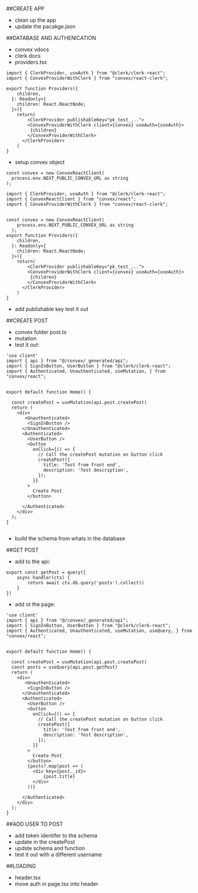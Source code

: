 

##CREATE APP
- clean up the app
- update the pacakge.json

##DATABASE AND AUTHENICATION
- convex vdocs
- clerk docs
- providers.tsx

```
import { ClerkProvider, useAuth } from "@clerk/clerk-react";
import { ConvexProviderWithClerk } from "convex/react-clerk";

export function Providers({
    children,
  }: Readonly<{
    children: React.ReactNode;
  }>){
    return(
        <ClerkProvider publishableKey="pk_test_...">
        <ConvexProviderWithClerk client={convex} useAuth={useAuth}>
         {children}
        </ConvexProviderWithClerk>
      </ClerkProvider>
    )
}
```

- setup convex object
```
const convex = new ConvexReactClient(
  process.env.NEXT_PUBLIC_CONVEX_URL as string
);

import { ClerkProvider, useAuth } from "@clerk/clerk-react";
import { ConvexReactClient } from "convex/react";
import { ConvexProviderWithClerk } from "convex/react-clerk";


const convex = new ConvexReactClient(
    process.env.NEXT_PUBLIC_CONVEX_URL as string
  );
export function Providers({
    children,
  }: Readonly<{
    children: React.ReactNode;
  }>){
    return(
        <ClerkProvider publishableKey="pk_test_...">
        <ConvexProviderWithClerk client={convex} useAuth={useAuth}>
         {children}
        </ConvexProviderWithClerk>
      </ClerkProvider>
    )
}
```
- add publishable key test it out

##CREATE POST
- convex folder post.ts
- mutation
- test it out:

```
'use client'
import { api } from "@/convex/_generated/api";
import { SignInButton, UserButton } from "@clerk/clerk-react";
import { Authenticated, Unauthenticated, useMutation, } from "convex/react";


export default function Home() {

  const createPost = useMutation(api.post.createPost)
  return (
    <div>
       <Unauthenticated>
        <SignInButton />
      </Unauthenticated>
      <Authenticated>
        <UserButton />
        <button
          onClick={() => {
            // Call the createPost mutation on button click
            createPost({
              title: 'Test from front end',
              description: 'Test description',
            });
          }}
        >
          Create Post
        </button>

      </Authenticated>
    </div>
  );
}


```
- build the schema from whats in the database

##GET POST
- add to the api:
```
export const getPost = query({
    async handler(ctx) {
        return await ctx.db.query('posts').collect()
    }
})
```
- add ot the page:

```
'use client'
import { api } from "@/convex/_generated/api";
import { SignInButton, UserButton } from "@clerk/clerk-react";
import { Authenticated, Unauthenticated, useMutation, useQuery, } from "convex/react";


export default function Home() {

  const createPost = useMutation(api.post.createPost)
  const posts = useQuery(api.post.getPost)
  return (
    <div>
       <Unauthenticated>
        <SignInButton />
      </Unauthenticated>
      <Authenticated>
        <UserButton />
        <button
          onClick={() => {
            // Call the createPost mutation on button click
            createPost({
              title: 'Test from front end',
              description: 'Test description',
            });
          }}
        >
          Create Post
        </button>
        {posts?.map(post => (
          <div key={post._id}>
              {post.title}
          </div>
        ))}

      </Authenticated>
    </div>
  );
}

```

##ADD USER TO POST
- add token identifer to the schema
- update in the createPost
- updste schema and function
- test it out with a different username


##LOADING
- header.tsx
- move auth in page.tsx into header

